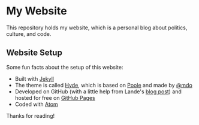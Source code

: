 # My Website

This repository holds my website, which is a personal blog about politics, culture, and code.

## Website Setup

Some fun facts about the setup of this website:

* Built with [Jekyll](http://jekyllrb.com)
* The theme is called [Hyde](http://hyde.getpoole.com/), which is based on [Poole](http://getpoole.com/) and made by [@mdo](https://twitter.com/mdo)
* Developed on GitHub (with a little help from Lande's [blog post](http://joshualande.com/jekyll-github-pages-poole/)) and hosted for free on [GitHub Pages](https://pages.github.com)
* Coded with [Atom](https://atom.io/)

Thanks for reading!

